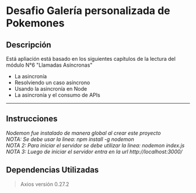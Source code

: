 # Desafio Galería personalizada de Pokemones

## Descripción
    
Está apliación está basado en los siguientes capítulos de la lectura del módulo N°6 "Llamadas Asíncronas"
+ La asincronía
+ Resolviendo un caso asíncrono
+ Usando la asincronía en Node
+ La asincronía y el consumo de APIs

***
## Instrucciones
_Nodemon fue instalado de manera global al crear este proyecto_ <br/>
_NOTA: Se debe usar la linea: npm install -g nodemon_ <br/>
_NOTA 2: Para iniciar el servidor se debe utilizar la linea: nodemon index.js_<br/>
_NOTA 3: Luego de iniciar el servidor entra en la url http://localhost:3000/_<br/>

## Dependencias Utilizadas ##

> Axios versión 0.27.2